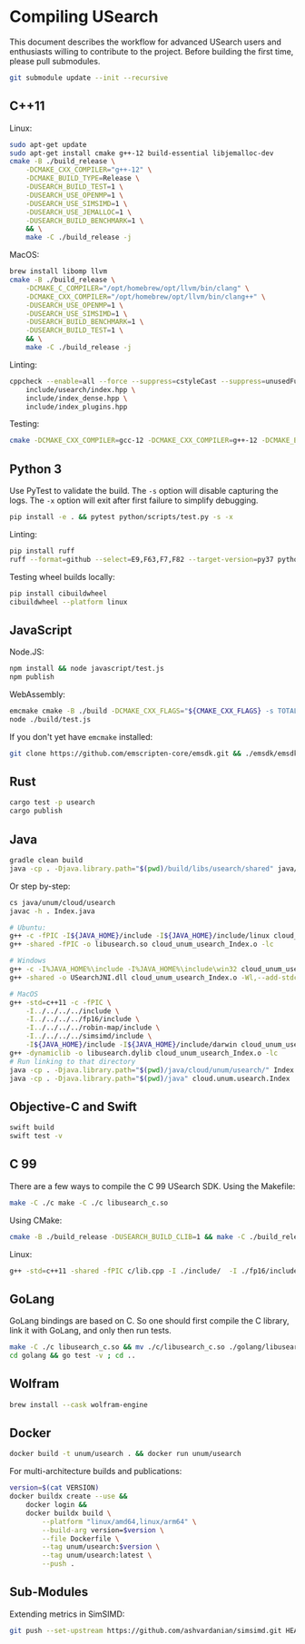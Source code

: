 # Compiling USearch

This document describes the workflow for advanced USearch users and enthusiasts willing to contribute to the project.
Before building the first time, please pull submodules.

```sh
git submodule update --init --recursive
```

## C++11

Linux:

```sh
sudo apt-get update
sudo apt-get install cmake g++-12 build-essential libjemalloc-dev
cmake -B ./build_release \
    -DCMAKE_CXX_COMPILER="g++-12" \
    -DCMAKE_BUILD_TYPE=Release \
    -DUSEARCH_BUILD_TEST=1 \
    -DUSEARCH_USE_OPENMP=1 \
    -DUSEARCH_USE_SIMSIMD=1 \
    -DUSEARCH_USE_JEMALLOC=1 \
    -DUSEARCH_BUILD_BENCHMARK=1 \
    && \
    make -C ./build_release -j
```

MacOS:

```sh
brew install libomp llvm
cmake -B ./build_release \
    -DCMAKE_C_COMPILER="/opt/homebrew/opt/llvm/bin/clang" \
    -DCMAKE_CXX_COMPILER="/opt/homebrew/opt/llvm/bin/clang++" \
    -DUSEARCH_USE_OPENMP=1 \
    -DUSEARCH_USE_SIMSIMD=1 \
    -DUSEARCH_BUILD_BENCHMARK=1 \
    -DUSEARCH_BUILD_TEST=1 \
    && \
    make -C ./build_release -j
```

Linting:

```sh
cppcheck --enable=all --force --suppress=cstyleCast --suppress=unusedFunction \
    include/usearch/index.hpp \
    include/index_dense.hpp \
    include/index_plugins.hpp
```

Testing:

```sh
cmake -DCMAKE_CXX_COMPILER=gcc-12 -DCMAKE_CXX_COMPILER=g++-12 -DCMAKE_BUILD_TYPE=Debug -B ./build_debug && make -C ./build_debug && ./build_debug/test
```

## Python 3

Use PyTest to validate the build.
The `-s` option will disable capturing the logs.
The `-x` option will exit after first failure to simplify debugging.

```sh
pip install -e . && pytest python/scripts/test.py -s -x
```

Linting:

```sh
pip install ruff
ruff --format=github --select=E9,F63,F7,F82 --target-version=py37 python
```

Testing wheel builds locally:

```sh
pip install cibuildwheel
cibuildwheel --platform linux
```

## JavaScript

Node.JS:

```sh
npm install && node javascript/test.js
npm publish
```

WebAssembly:

```sh
emcmake cmake -B ./build -DCMAKE_CXX_FLAGS="${CMAKE_CXX_FLAGS} -s TOTAL_MEMORY=64MB" && emmake make -C ./build
node ./build/test.js
```

If you don't yet have `emcmake` installed:

```sh
git clone https://github.com/emscripten-core/emsdk.git && ./emsdk/emsdk install latest && ./emsdk/emsdk activate latest && source ./emsdk/emsdk_env.sh
```

## Rust

```sh
cargo test -p usearch
cargo publish
```

## Java

```sh
gradle clean build
java -cp . -Djava.library.path="$(pwd)/build/libs/usearch/shared" java/cloud/unum/usearch/Index.java
```

Or step by-step:

```sh
cs java/unum/cloud/usearch
javac -h . Index.java

# Ubuntu:
g++ -c -fPIC -I${JAVA_HOME}/include -I${JAVA_HOME}/include/linux cloud_unum_usearch_Index.cpp -o cloud_unum_usearch_Index.o
g++ -shared -fPIC -o libusearch.so cloud_unum_usearch_Index.o -lc

# Windows
g++ -c -I%JAVA_HOME%\include -I%JAVA_HOME%\include\win32 cloud_unum_usearch_Index.cpp -o cloud_unum_usearch_Index.o
g++ -shared -o USearchJNI.dll cloud_unum_usearch_Index.o -Wl,--add-stdcall-alias

# MacOS
g++ -std=c++11 -c -fPIC \
    -I../../../../include \
    -I../../../../fp16/include \
    -I../../../../robin-map/include \
    -I../../../../simsimd/include \
    -I${JAVA_HOME}/include -I${JAVA_HOME}/include/darwin cloud_unum_usearch_Index.cpp -o cloud_unum_usearch_Index.o
g++ -dynamiclib -o libusearch.dylib cloud_unum_usearch_Index.o -lc
# Run linking to that directory
java -cp . -Djava.library.path="$(pwd)/java/cloud/unum/usearch/" Index.java
java -cp . -Djava.library.path="$(pwd)/java" cloud.unum.usearch.Index
```

## Objective-C and Swift

```sh
swift build
swift test -v
```

## C 99

There are a few ways to compile the C 99 USearch SDK.
Using the Makefile:

```sh
make -C ./c make -C ./c libusearch_c.so
```

Using CMake:

```sh
cmake -B ./build_release -DUSEARCH_BUILD_CLIB=1 && make -C ./build_release -j
```

Linux:

```sh
g++ -std=c++11 -shared -fPIC c/lib.cpp -I ./include/  -I ./fp16/include/ -I ./robin-map/include/ -o libusearch_c.so
```


## GoLang

GoLang bindings are based on C.
So one should first compile the C library, link it with GoLang, and only then run tests.

```sh
make -C ./c libusearch_c.so && mv ./c/libusearch_c.so ./golang/libusearch_c.so 
cd golang && go test -v ; cd ..
```

## Wolfram

```sh
brew install --cask wolfram-engine
```


## Docker

```sh
docker build -t unum/usearch . && docker run unum/usearch
```

For multi-architecture builds and publications:

```sh
version=$(cat VERSION)
docker buildx create --use &&
    docker login &&
    docker buildx build \
        --platform "linux/amd64,linux/arm64" \
        --build-arg version=$version \
        --file Dockerfile \
        --tag unum/usearch:$version \
        --tag unum/usearch:latest \
        --push .
```

## Sub-Modules

Extending metrics in SimSIMD:

```sh
git push --set-upstream https://github.com/ashvardanian/simsimd.git HEAD:main
```
